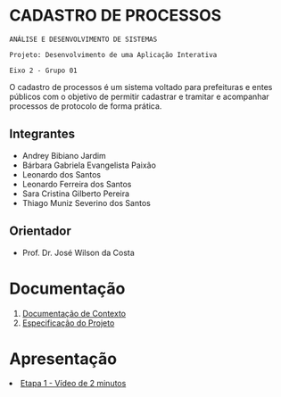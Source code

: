 # CADASTRO DE PROCESSOS

`ANÁLISE E DESENVOLVIMENTO DE SISTEMAS`

`Projeto: Desenvolvimento de uma Aplicação Interativa`

`Eixo 2 - Grupo 01`

O cadastro de processos é um sistema voltado para prefeituras e entes públicos com o objetivo de permitir cadastrar e tramitar e acompanhar processos de protocolo de forma prática.

## Integrantes

* Andrey Bibiano Jardim
* Bárbara Gabriela Evangelista Paixão
* Leonardo dos Santos
* Leonardo Ferreira dos Santos
* Sara Cristina Gilberto Pereira
* Thiago Muniz Severino dos Santos


## Orientador

* Prof. Dr. José Wilson da Costa


# Documentação

<ol>
<li><a href="docs/01-Documentação de Contexto.md"> Documentação de Contexto</a></li>
<li><a href="docs/02-Especificação do Projeto.md"> Especificação do Projeto</a></li>
</ol>

# Apresentação

<li><a href="presentation/2min.mp4"> Etapa 1 - Vídeo de 2 minutos</a></li>
